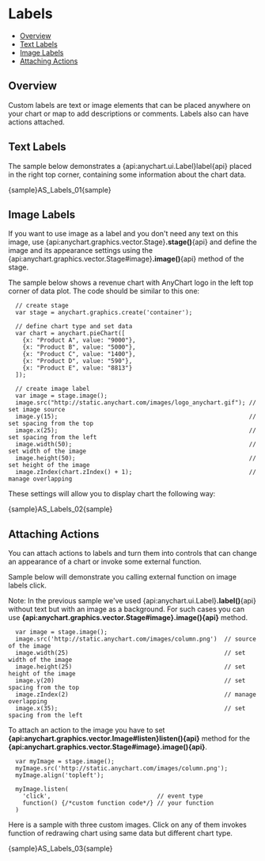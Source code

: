 # Labels 

* [Overview](#overview)
* [Text Labels](#text_labels)
* [Image Labels](#image_labels)
* [Attaching Actions](#attaching_actions)


## Overview

Custom labels are text or image elements that can be placed anywhere on your chart or map to add descriptions or comments. Labels also can have actions attached.
  
  
<!--This article describes labels visualisation and interactivity settings - if you need to know about custom labels positioning, please study Controls and Controls Positioning.-->


## Text Labels

The sample below demonstrates a {api:anychart.ui.Label}label{api} placed in the right top corner, containing some information about the chart data.

{sample}AS\_Labels\_01{sample}

## Image Labels

If you want to use image as a label and you don't need any text on this image, use {api:anychart.graphics.vector.Stage}**.stage()**{api} and define the image and its appearance settings using the {api:anychart.graphics.vector.Stage#image}**.image()**{api} method of the stage. 

The sample below shows a revenue chart with AnyChart logo in the left top corner of data plot. The code should be similar to this one:

```
  // create stage
  var stage = anychart.graphics.create('container');
  
  // define chart type and set data
  var chart = anychart.pieChart([
    {x: "Product A", value: "9000"},
    {x: "Product B", value: "5000"},
    {x: "Product C", value: "1400"},
    {x: "Product D", value: "590"},
    {x: "Product E", value: "8813"}
  ]);
  
  // create image label
  var image = stage.image();
  image.src("http://static.anychart.com/images/logo_anychart.gif"); // set image source
  image.y(15);                                                      // set spacing from the top
  image.x(25);                                                      // set spacing from the left
  image.width(50);                                                  // set width of the image
  image.height(50);                                                 // set height of the image
  image.zIndex(chart.zIndex() + 1);                                 // manage overlapping
```

These settings will allow you to display chart the following way:

{sample}AS\_Labels\_02{sample}

## Attaching Actions

You can attach actions to labels and turn them into controls that can change an appearance of a chart or invoke some external function.

Sample below will demonstrate you calling external function on image labels click.

Note: In the previous sample we've used {api:anychart.ui.Label}**.label()**{api} without text but with an image as a background. For such cases you can use **{api:anychart.graphics.vector.Stage#image}.image(){api}** method.

```
  var image = stage.image();
  image.src('http://static.anychart.com/images/column.png')  // source of the image
  image.width(25)                                            // set width of the image
  image.height(25)                                           // set height of the image
  image.y(20)                                                // set spacing from the top
  image.zIndex(2)                                            // manage overlapping
  image.x(35);                                               // set spacing from the left
```

To attach an action to the image you have to set **{api:anychart.graphics.vector.Image#listen}listen(){api}** method for the **{api:anychart.graphics.vector.Stage#image}.image(){api}**.<!-- Full list of available actions is described in Interactivity Article.-->

```
  var myImage = stage.image();
  myImage.src('http://static.anychart.com/images/column.png');
  myImage.align('topleft');
  
  myImage.listen(
    'click',                              // event type
    function() {/*custom function code*/} // your function
  )
```

Here is a sample with three custom images. Click on any of them invokes function of redrawing chart using same data but different chart type.

{sample}AS\_Labels\_03{sample}